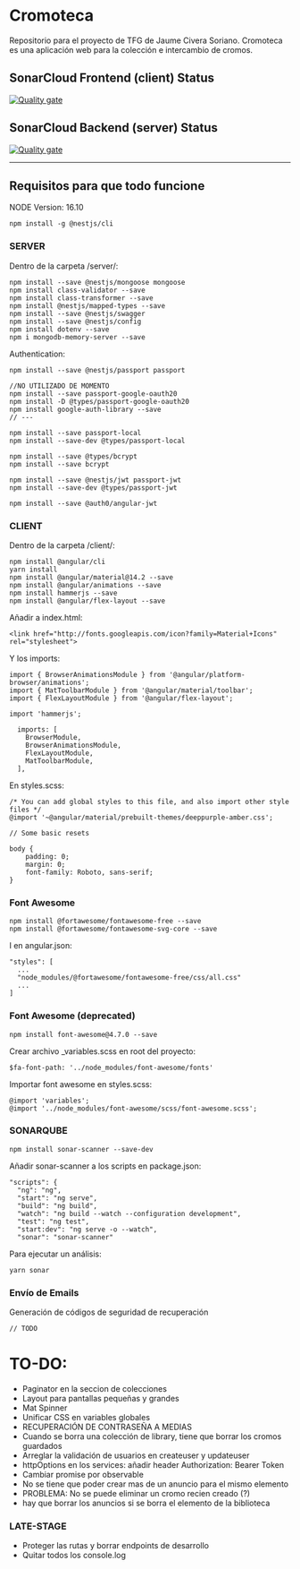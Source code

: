 # Cromoteca
Repositorio para el proyecto de TFG de Jaume Civera Soriano. 
Cromoteca es una aplicación web para la colección e intercambio de cromos.

## SonarCloud Frontend (client) Status
[![Quality gate](https://sonarcloud.io/api/project_badges/quality_gate?project=jaumoso_cromoteca-client)](https://sonarcloud.io/summary/new_code?id=jaumoso_cromoteca-client)
## SonarCloud Backend (server) Status
[![Quality gate](https://sonarcloud.io/api/project_badges/quality_gate?project=jaumoso_cromoteca-server)](https://sonarcloud.io/summary/new_code?id=jaumoso_cromoteca-server)

---------------------------------------------------------
## Requisitos para que todo funcione

NODE Version: 16.10

```
npm install -g @nestjs/cli
```

### SERVER
Dentro de la carpeta /server/:
```
npm install --save @nestjs/mongoose mongoose
npm install class-validator --save
npm install class-transformer --save
npm install @nestjs/mapped-types --save
npm install --save @nestjs/swagger
npm install --save @nestjs/config
npm install dotenv --save
npm i mongodb-memory-server --save

```
Authentication: 
```
npm install --save @nestjs/passport passport

//NO UTILIZADO DE MOMENTO
npm install --save passport-google-oauth20
npm install -D @types/passport-google-oauth20
npm install google-auth-library --save
// ---

npm install --save passport-local
npm install --save-dev @types/passport-local

npm install --save @types/bcrypt
npm install --save bcrypt

npm install --save @nestjs/jwt passport-jwt
npm install --save-dev @types/passport-jwt

npm install --save @auth0/angular-jwt
```

### CLIENT
Dentro de la carpeta /client/:
```
npm install @angular/cli
yarn install
npm install @angular/material@14.2 --save
npm install @angular/animations --save
npm install hammerjs --save
npm install @angular/flex-layout --save
```
Añadir a index.html:
```
<link href="http://fonts.googleapis.com/icon?family=Material+Icons" rel="stylesheet">
```
Y los imports:
```
import { BrowserAnimationsModule } from '@angular/platform-browser/animations';
import { MatToolbarModule } from '@angular/material/toolbar';
import { FlexLayoutModule } from '@angular/flex-layout';
```
```
import 'hammerjs';
```
```
  imports: [
    BrowserModule,
    BrowserAnimationsModule,
    FlexLayoutModule,
    MatToolbarModule,
  ],
```
En styles.scss:
```
/* You can add global styles to this file, and also import other style files */
@import '~@angular/material/prebuilt-themes/deeppurple-amber.css';

// Some basic resets

body {
    padding: 0;
    margin: 0;
    font-family: Roboto, sans-serif;
}
```
### Font Awesome
```
npm install @fortawesome/fontawesome-free --save
npm install @fortawesome/fontawesome-svg-core --save
```
I en angular.json:
```
"styles": [
  ...
  "node_modules/@fortawesome/fontawesome-free/css/all.css"
  ...
]
```


### Font Awesome (deprecated)
```
npm install font-awesome@4.7.0 --save
```
Crear archivo _variables.scss en root del proyecto:
```
$fa-font-path: '../node_modules/font-awesome/fonts'
```
Importar font awesome en styles.scss:
```
@import 'variables';
@import '../node_modules/font-awesome/scss/font-awesome.scss';
```

### SONARQUBE
```
npm install sonar-scanner --save-dev
```
Añadir sonar-scanner a los scripts en package.json:
```
"scripts": {
  "ng": "ng",
  "start": "ng serve",
  "build": "ng build",
  "watch": "ng build --watch --configuration development",
  "test": "ng test",
  "start:dev": "ng serve -o --watch",
  "sonar": "sonar-scanner"
```
Para ejecutar un análisis:
```
yarn sonar
```

### Envío de Emails

Generación de códigos de seguridad de recuperación
```
// TODO
```

# TO-DO:

- Paginator en la seccion de colecciones
- Layout para pantallas pequeñas y grandes
- Mat Spinner
- Unificar CSS en variables globales
- RECUPERACIÓN DE CONTRASEÑA A MEDIAS
- Cuando se borra una colección de library, tiene que borrar los cromos guardados
- Arreglar la validación de usuarios en createuser y updateuser
- httpOptions en los services: añadir header Authorization: Bearer Token
- Cambiar promise por observable
- No se tiene que poder crear mas de un anuncio para el mismo elemento
- PROBLEMA: No se puede eliminar un cromo recien creado (?)
- hay que borrar los anuncios si se borra el elemento de la biblioteca

### LATE-STAGE
- Proteger las rutas y borrar endpoints de desarrollo
- Quitar todos los console.log

